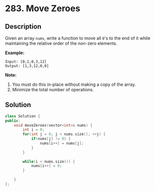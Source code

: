 # 283. Move Zeroes

## Description

Given an array `nums`, write a function to move all `0`'s to the end of it while maintaining the relative order of the non-zero elements.

**Example:**

```
Input: [0,1,0,3,12]
Output: [1,3,12,0,0]
```

**Note:**

1. You must do this in-place without making a copy of the array.
2. Minimize the total number of operations.

## Solution

```cpp
class Solution {
public:
    void moveZeroes(vector<int>& nums) {
        int i = 0;
        for(int j = 0; j < nums.size(); ++j) {
            if(nums[j] != 0) {
                nums[i++] = nums[j];
            }
        }
        
        while(i < nums.size()) {
            nums[i++] = 0;
        }
        
    }
};
```